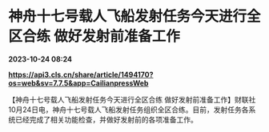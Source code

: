 # 神舟十七号载人飞船发射任务今天进行全区合练 做好发射前准备工作

**2023-10-24 08:24**

**https://api3.cls.cn/share/article/1494170?os=web&sv=7.7.5&app=CailianpressWeb**

【神舟十七号载人飞船发射任务今天进行全区合练 做好发射前准备工作】财联社10月24日电，神舟十七号载人飞船发射任务组织全区合练。目前，发射任务各系统已经完成了相关功能检查，并做好发射前的各项准备工作。